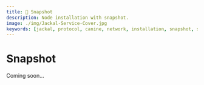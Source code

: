 ```yaml
---
title: 📸 Snapshot
description: Node installation with snapshot.
image: ./img/Jackal-Service-Cover.jpg
keywords: [jackal, protocol, canine, network, installation, snapshot, statesync, update]
---
```


# Snapshot

Coming soon...
